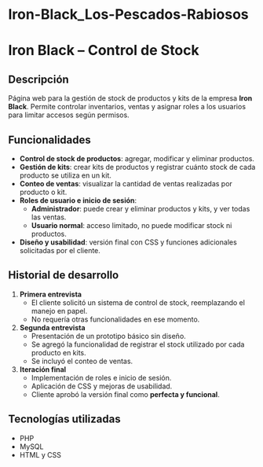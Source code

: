 # Iron-Black_Los-Pescados-Rabiosos
# Iron Black – Control de Stock

## Descripción
Página web para la gestión de stock de productos y kits de la empresa **Iron Black**. Permite controlar inventarios, ventas y asignar roles a los usuarios para limitar accesos según permisos.

## Funcionalidades
- **Control de stock de productos**: agregar, modificar y eliminar productos.
- **Gestión de kits**: crear kits de productos y registrar cuánto stock de cada producto se utiliza en un kit.
- **Conteo de ventas**: visualizar la cantidad de ventas realizadas por producto o kit.
- **Roles de usuario e inicio de sesión**:
  - **Administrador**: puede crear y eliminar productos y kits, y ver todas las ventas.
  - **Usuario normal**: acceso limitado, no puede modificar stock ni productos.
- **Diseño y usabilidad**: versión final con CSS y funciones adicionales solicitadas por el cliente.

## Historial de desarrollo
1. **Primera entrevista**
   - El cliente solicitó un sistema de control de stock, reemplazando el manejo en papel.
   - No requería otras funcionalidades en ese momento.
2. **Segunda entrevista**
   - Presentación de un prototipo básico sin diseño.
   - Se agregó la funcionalidad de registrar el stock utilizado por cada producto en kits.
   - Se incluyó el conteo de ventas.
3. **Iteración final**
   - Implementación de roles e inicio de sesión.
   - Aplicación de CSS y mejoras de usabilidad.
   - Cliente aprobó la versión final como **perfecta y funcional**.

## Tecnologías utilizadas
- PHP
- MySQL
- HTML y CSS
